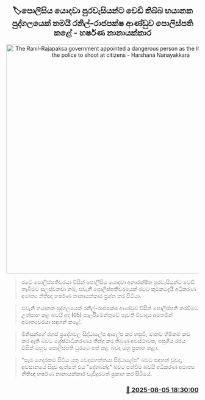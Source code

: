 <p align='center'><b><h2 align='center' title='The Ranil-Rajapaksa government appointed a dangerous person as the IGP, who used the police to shoot at citizens - Harshana Nanayakkara'>🏷පොලිසිය යොදවා පුරවැසියන්ට වෙඩි තිබ්බ භයානක පුද්ගලයෙක් තමයි රනිල්-රාජපක්ෂ ආණ්ඩුව පොලිස්පති කළේ - හර්ෂණ නානායක්කාර</h2></b></p>
<p align='center'><img src='https://helakuru.sgp1.cdn.digitaloceanspaces.com/esana/images/lib/harshana-nanayakkara-parliment-budget.jpg' width='600' alt='The Ranil-Rajapaksa government appointed a dangerous person as the IGP, who used the police to shoot at citizens - Harshana Nanayakkara'></p>

> රටේ පොලිස්පතිවරයා විසින් පොලිසිය යොදවා අනාරක්ෂිත පුරවැසියන්ට වෙඩි තැබීමට සලස්වනවා නම්, එවැනි පොලිස්පතිවරයෙක් රටට කුමකටදැයි අධිකරණ අමාත්‍ය නීතිඥ හර්ෂණ නානායක්කාර ප්‍රශ්න කර සිටියා.

> එවැනි භයානක පුද්ගලයෙක් රනිල්-රාජපක්ෂ ආණ්ඩුව විසින් පොලිස්පති කරවීමට උත්සාහ කළ බවයි අද (05) පාර්ලිමේන්තුවේ පැවති විවාදය අමතමින් අමාත්‍යවරයා සඳහන් කළේ.

> මිනිසුන්ගේ රහස් ප්‍රදේශවල සිද්ධාලේප ආලේප කර හසුවී, මානව හිමිකම් කඩ කර ඇති බවට ශ්‍රේෂ්ඨාධිකරණය තීන්දු කර තිබුණු අවස්ථාවක, පසුගිය රජය විසින් ඔහුව පොලිස්පති ධුරයට පත් කළ බවද ඔහු ප්‍රකාශ කළා.

> "සෑම ගෙදරකම සිටිය යුතු වෙදමහත්තයා සිද්ධාලේප" බවට සඳහන් වුවද, අවසානයේ සිදුව ඇත්තේ එය "දේශබන්දු" බවට පත්වීම බවයි අධිකරණ අමාත්‍ය නීතිඥ හර්ෂණ නානායක්කාර වැඩිදුරටත් ප්‍රකාශ කර සිටියේ.



<h3 align='right'><a href='https://www.helakuru.lk/esana/p/112467/'>📅 2025-08-05 18:30:00</a></h3>
